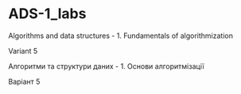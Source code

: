 # ADS-1_labs
Algorithms and data structures - 1. Fundamentals of algorithmization

Variant 5

Алгоритми та структури даних - 1. Основи алгоритмізації

Варіант 5
